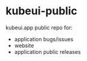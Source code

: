 # kubeui-public

kubeui.app public repo for:
- application bugs/issues
- website
- application public releases
